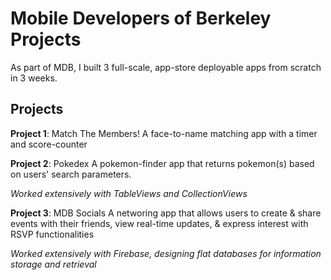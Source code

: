 # Mobile Developers of Berkeley Projects

As part of MDB, I built 3 full-scale, app-store deployable apps from scratch in 3 weeks.

## Projects

**Project 1**: Match The Members!
A face-to-name matching app with a timer and score-counter

**Project 2**: Pokedex
A pokemon-finder app that returns pokemon(s) based on users' search parameters.

*Worked extensively with TableViews and CollectionViews*

**Project 3**: MDB Socials
A networing app that allows users to create & share events with their friends, view real-time updates, & express interest with RSVP functionalities 

*Worked extensively with Firebase, designing flat databases for information storage and retrieval*